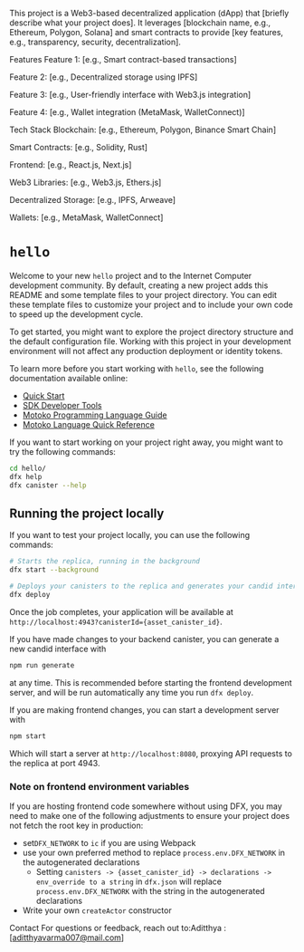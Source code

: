 This project is a Web3-based decentralized application (dApp) that [briefly describe what your project does]. It leverages [blockchain name, e.g., Ethereum, Polygon, Solana] and smart contracts to provide [key features, e.g., transparency, security, decentralization].

Features
Feature 1: [e.g., Smart contract-based transactions]

Feature 2: [e.g., Decentralized storage using IPFS]

Feature 3: [e.g., User-friendly interface with Web3.js integration]

Feature 4: [e.g., Wallet integration (MetaMask, WalletConnect)]

Tech Stack
Blockchain: [e.g., Ethereum, Polygon, Binance Smart Chain]

Smart Contracts: [e.g., Solidity, Rust]

Frontend: [e.g., React.js, Next.js]

Web3 Libraries: [e.g., Web3.js, Ethers.js]

Decentralized Storage: [e.g., IPFS, Arweave]

Wallets: [e.g., MetaMask, WalletConnect]

# `hello`

Welcome to your new `hello` project and to the Internet Computer development community. By default, creating a new project adds this README and some template files to your project directory. You can edit these template files to customize your project and to include your own code to speed up the development cycle.

To get started, you might want to explore the project directory structure and the default configuration file. Working with this project in your development environment will not affect any production deployment or identity tokens.

To learn more before you start working with `hello`, see the following documentation available online:

- [Quick Start](https://internetcomputer.org/docs/current/developer-docs/setup/deploy-locally)
- [SDK Developer Tools](https://internetcomputer.org/docs/current/developer-docs/setup/install)
- [Motoko Programming Language Guide](https://internetcomputer.org/docs/current/motoko/main/motoko)
- [Motoko Language Quick Reference](https://internetcomputer.org/docs/current/motoko/main/language-manual)

If you want to start working on your project right away, you might want to try the following commands:

```bash
cd hello/
dfx help
dfx canister --help
```

## Running the project locally

If you want to test your project locally, you can use the following commands:

```bash
# Starts the replica, running in the background
dfx start --background

# Deploys your canisters to the replica and generates your candid interface
dfx deploy
```

Once the job completes, your application will be available at `http://localhost:4943?canisterId={asset_canister_id}`.

If you have made changes to your backend canister, you can generate a new candid interface with

```bash
npm run generate
```

at any time. This is recommended before starting the frontend development server, and will be run automatically any time you run `dfx deploy`.

If you are making frontend changes, you can start a development server with

```bash
npm start
```

Which will start a server at `http://localhost:8080`, proxying API requests to the replica at port 4943.

### Note on frontend environment variables

If you are hosting frontend code somewhere without using DFX, you may need to make one of the following adjustments to ensure your project does not fetch the root key in production:

- set`DFX_NETWORK` to `ic` if you are using Webpack
- use your own preferred method to replace `process.env.DFX_NETWORK` in the autogenerated declarations
  - Setting `canisters -> {asset_canister_id} -> declarations -> env_override to a string` in `dfx.json` will replace `process.env.DFX_NETWORK` with the string in the autogenerated declarations
- Write your own `createActor` constructor


Contact
For questions or feedback, reach out to:Aditthya : [aditthyavarma007@mail.com]